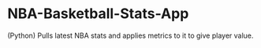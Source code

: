 # NBA-Basketball-Stats-App
(Python) Pulls latest NBA stats and applies metrics to it to give player value.
